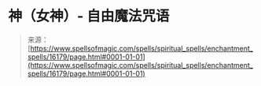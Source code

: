 <!--yml

category: 未分类

date: 2024-06-12 18:56:09

-->

# 神（女神）- 自由魔法咒语

> 来源：[https://www.spellsofmagic.com/spells/spiritual_spells/enchantment_spells/16179/page.html#0001-01-01](https://www.spellsofmagic.com/spells/spiritual_spells/enchantment_spells/16179/page.html#0001-01-01)
